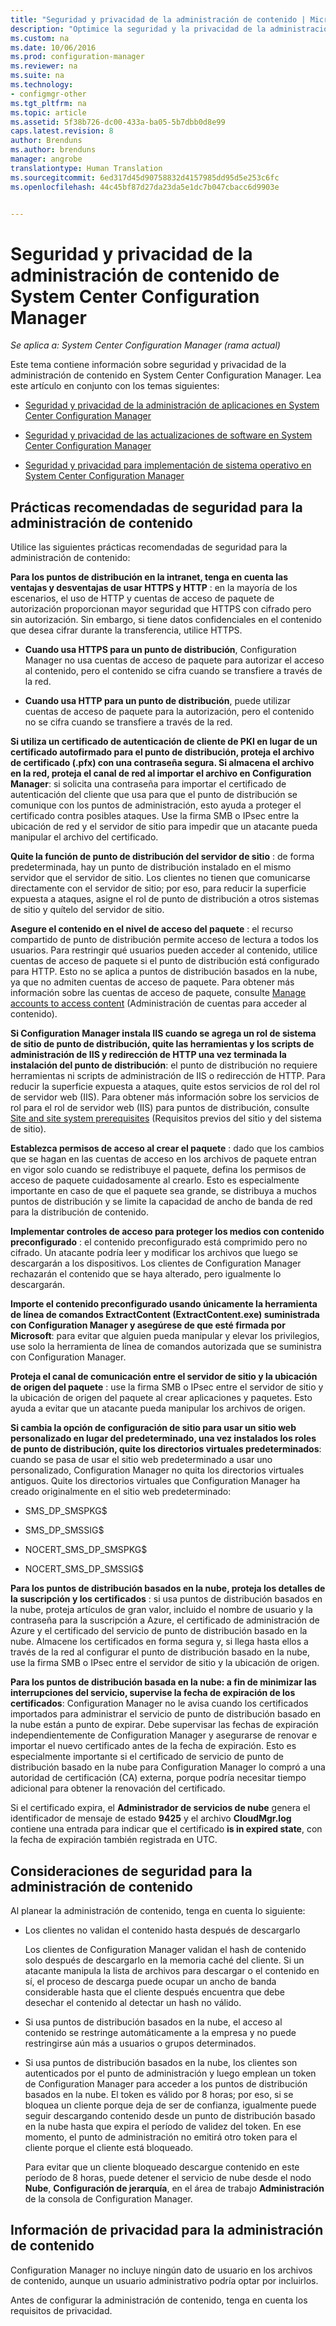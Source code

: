 ```yaml
---
title: "Seguridad y privacidad de la administración de contenido | Microsoft Docs"
description: "Optimice la seguridad y la privacidad de la administración de contenido de System Center Configuration Manager."
ms.custom: na
ms.date: 10/06/2016
ms.prod: configuration-manager
ms.reviewer: na
ms.suite: na
ms.technology:
- configmgr-other
ms.tgt_pltfrm: na
ms.topic: article
ms.assetid: 5f38b726-dc00-433a-ba05-5b7dbb0d8e99
caps.latest.revision: 8
author: Brenduns
ms.author: brenduns
manager: angrobe
translationtype: Human Translation
ms.sourcegitcommit: 6ed317d45d90758832d4157985dd95d5e253c6fc
ms.openlocfilehash: 44c45bf87d27da23da5e1dc7b047cbacc6d9903e


---
```

# <a name="security-and-privacy-for-content-management-for-system-center-configuration-manager"></a>Seguridad y privacidad de la administración de contenido de System Center Configuration Manager

*Se aplica a: System Center Configuration Manager (rama actual)*

Este tema contiene información sobre seguridad y privacidad de la administración de contenido en System Center Configuration Manager. Lea este artículo en conjunto con los temas siguientes:  

-   [Seguridad y privacidad de la administración de aplicaciones en System Center Configuration Manager](../../../apps/plan-design/security-and-privacy-for-application-management.md)  

-   [Seguridad y privacidad de las actualizaciones de software en System Center Configuration Manager](/sccm/sum/plan-design/security-and-privacy-for-software-updates)  

-   [Seguridad y privacidad para implementación de sistema operativo en System Center Configuration Manager](../../../osd/plan-design/security-and-privacy-for-operating-system-deployment.md)  

##  <a name="a-namebkmksecuritycontentmanagementa-security-best-practices-for-content-management"></a><a name="BKMK_Security_ContentManagement"></a> Prácticas recomendadas de seguridad para la administración de contenido  
 Utilice las siguientes prácticas recomendadas de seguridad para la administración de contenido:  

 **Para los puntos de distribución en la intranet, tenga en cuenta las ventajas y desventajas de usar HTTPS y HTTP** : en la mayoría de los escenarios, el uso de HTTP y cuentas de acceso de paquete de autorización proporcionan mayor seguridad que HTTPS con cifrado pero sin autorización. Sin embargo, si tiene datos confidenciales en el contenido que desea cifrar durante la transferencia, utilice HTTPS.  

-   **Cuando usa HTTPS para un punto de distribución**, Configuration Manager no usa cuentas de acceso de paquete para autorizar el acceso al contenido, pero el contenido se cifra cuando se transfiere a través de la red.  

-   **Cuando usa HTTP para un punto de distribución**, puede utilizar cuentas de acceso de paquete para la autorización, pero el contenido no se cifra cuando se transfiere a través de la red.  


**Si utiliza un certificado de autenticación de cliente de PKI en lugar de un certificado autofirmado para el punto de distribución, proteja el archivo de certificado (.pfx) con una contraseña segura. Si almacena el archivo en la red, proteja el canal de red al importar el archivo en Configuration Manager**: si solicita una contraseña para importar el certificado de autenticación del cliente que usa para que el punto de distribución se comunique con los puntos de administración, esto ayuda a proteger el certificado contra posibles ataques. Use la firma SMB o IPsec entre la ubicación de red y el servidor de sitio para impedir que un atacante pueda manipular el archivo del certificado.  

**Quite la función de punto de distribución del servidor de sitio** : de forma predeterminada, hay un punto de distribución instalado en el mismo servidor que el servidor de sitio. Los clientes no tienen que comunicarse directamente con el servidor de sitio; por eso, para reducir la superficie expuesta a ataques, asigne el rol de punto de distribución a otros sistemas de sitio y quítelo del servidor de sitio.  

**Asegure el contenido en el nivel de acceso del paquete** : el recurso compartido de punto de distribución permite acceso de lectura a todos los usuarios. Para restringir qué usuarios pueden acceder al contenido, utilice cuentas de acceso de paquete si el punto de distribución está configurado para HTTP. Esto no se aplica a puntos de distribución basados en la nube, ya que no admiten cuentas de acceso de paquete. Para obtener más información sobre las cuentas de acceso de paquete, consulte [Manage accounts to access content](../../../core/plan-design/hierarchy/manage-accounts-to-access-content.md) (Administración de cuentas para acceder al contenido).


**Si Configuration Manager instala IIS cuando se agrega un rol de sistema de sitio de punto de distribución, quite las herramientas y los scripts de administración de IIS y redirección de HTTP una vez terminada la instalación del punto de distribución**: el punto de distribución no requiere herramientas ni scripts de administración de IIS o redirección de HTTP. Para reducir la superficie expuesta a ataques, quite estos servicios de rol del rol de servidor web (IIS).  Para obtener más información sobre los servicios de rol para el rol de servidor web (IIS) para puntos de distribución, consulte [Site and site system prerequisites](/sccm/core/plan-design/configs/site-and-site-system-prerequisites) (Requisitos previos del sitio y del sistema de sitio).  

**Establezca permisos de acceso al crear el paquete** : dado que los cambios que se hagan en las cuentas de acceso en los archivos de paquete entran en vigor solo cuando se redistribuye el paquete, defina los permisos de acceso de paquete cuidadosamente al crearlo. Esto es especialmente importante en caso de que el paquete sea grande, se distribuya a muchos puntos de distribución y se limite la capacidad de ancho de banda de red para la distribución de contenido.  

**Implementar controles de acceso para proteger los medios con contenido preconfigurado** : el contenido preconfigurado está comprimido pero no cifrado. Un atacante podría leer y modificar los archivos que luego se descargarán a los dispositivos. Los clientes de Configuration Manager rechazarán el contenido que se haya alterado, pero igualmente lo descargarán.  

**Importe el contenido preconfigurado usando únicamente la herramienta de línea de comandos ExtractContent (ExtractContent.exe) suministrada con Configuration Manager y asegúrese de que esté firmada por Microsoft**: para evitar que alguien pueda manipular y elevar los privilegios, use solo la herramienta de línea de comandos autorizada que se suministra con Configuration Manager.  

**Proteja el canal de comunicación entre el servidor de sitio y la ubicación de origen del paquete** : use la firma SMB o IPsec entre el servidor de sitio y la ubicación de origen del paquete al crear aplicaciones y paquetes. Esto ayuda a evitar que un atacante pueda manipular los archivos de origen.  

**Si cambia la opción de configuración de sitio para usar un sitio web personalizado en lugar del predeterminado, una vez instalados los roles de punto de distribución, quite los directorios virtuales predeterminados**: cuando se pasa de usar el sitio web predeterminado a usar uno personalizado, Configuration Manager no quita los directorios virtuales antiguos. Quite los directorios virtuales que Configuration Manager ha creado originalmente en el sitio web predeterminado:  

-   SMS_DP_SMSPKG$  

-   SMS_DP_SMSSIG$  

-   NOCERT_SMS_DP_SMSPKG$  

-   NOCERT_SMS_DP_SMSSIG$  

**Para los puntos de distribución basados en la nube, proteja los detalles de la suscripción y los certificados** : si usa puntos de distribución basados en la nube, proteja artículos de gran valor, incluido el nombre de usuario y la contraseña para la suscripción a Azure, el certificado de administración de Azure y el certificado del servicio de punto de distribución basado en la nube. Almacene los certificados en forma segura y, si llega hasta ellos a través de la red al configurar el punto de distribución basado en la nube, use la firma SMB o IPsec entre el servidor de sitio y la ubicación de origen.  

**Para los puntos de distribución basada en la nube: a fin de minimizar las interrupciones del servicio, supervise la fecha de expiración de los certificados**: Configuration Manager no le avisa cuando los certificados importados para administrar el servicio de punto de distribución basado en la nube están a punto de expirar. Debe supervisar las fechas de expiración independientemente de Configuration Manager y asegurarse de renovar e importar el nuevo certificado antes de la fecha de expiración. Esto es especialmente importante si el certificado de servicio de punto de distribución basado en la nube para Configuration Manager lo compró a una autoridad de certificación (CA) externa, porque podría necesitar tiempo adicional para obtener la renovación del certificado.  

 Si el certificado expira, el **Administrador de servicios de nube** genera el identificador de mensaje de estado **9425** y el archivo **CloudMgr.log** contiene una entrada para indicar que el certificado **is in expired state**, con la fecha de expiración también registrada en UTC.  

## <a name="security-considerations-for-content-management"></a>Consideraciones de seguridad para la administración de contenido  
Al planear la administración de contenido, tenga en cuenta lo siguiente:  

-   Los clientes no validan el contenido hasta después de descargarlo  

     Los clientes de Configuration Manager validan el hash de contenido solo después de descargarlo en la memoria caché del cliente. Si un atacante manipula la lista de archivos para descargar o el contenido en sí, el proceso de descarga puede ocupar un ancho de banda considerable hasta que el cliente después encuentra que debe desechar el contenido al detectar un hash no válido.  

-   Si usa puntos de distribución basados en la nube, el acceso al contenido se restringe automáticamente a la empresa y no puede restringirse aún más a usuarios o grupos determinados.  

-   Si usa puntos de distribución basados en la nube, los clientes son autenticados por el punto de administración y luego emplean un token de Configuration Manager para acceder a los puntos de distribución basados en la nube. El token es válido por 8 horas; por eso, si se bloquea un cliente porque deja de ser de confianza, igualmente puede seguir descargando contenido desde un punto de distribución basado en la nube hasta que expira el período de validez del token. En ese momento, el punto de administración no emitirá otro token para el cliente porque el cliente está bloqueado.  

     Para evitar que un cliente bloqueado descargue contenido en este período de 8 horas, puede detener el servicio de nube desde el nodo **Nube**, **Configuración de jerarquía**, en el área de trabajo **Administración** de la consola de Configuration Manager.  

##  <a name="a-namebkmkprivacycontentmanagementa-privacy-information-for-content-management"></a><a name="BKMK_Privacy_ContentManagement"></a> Información de privacidad para la administración de contenido  
 Configuration Manager no incluye ningún dato de usuario en los archivos de contenido, aunque un usuario administrativo podría optar por incluirlos.  

 Antes de configurar la administración de contenido, tenga en cuenta los requisitos de privacidad.  



<!--HONumber=Dec16_HO3-->


